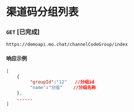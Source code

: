 # 渠道码分组列表
### `GET`  [已完成]
```
https://demoapi.mo.chat/channelCodeGroup/index
```



#### 响应示例

```json
[
    {
         "groupId":"12"   //分组id
         "name":"分组"    //分组名称
    },
    ......
]
```